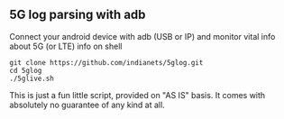 ## 5G log parsing with adb

Connect your android device with adb (USB or IP) and monitor vital info about 5G (or LTE) info on shell

```
git clone https://github.com/indianets/5glog.git
cd 5glog
./5glive.sh
```

This is just a fun little script, provided on "AS IS" basis. It comes with absolutely no guarantee of any kind at all.